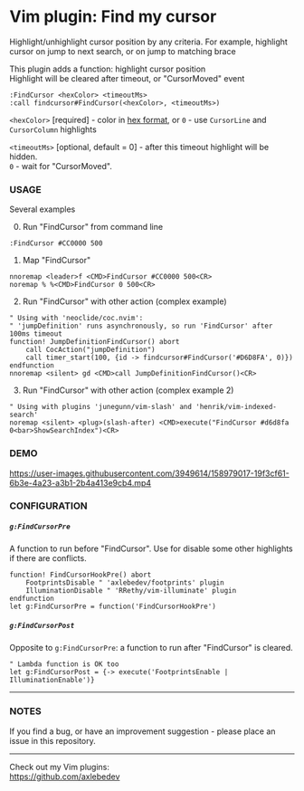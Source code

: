 # Vim plugin: Find my cursor
Highlight/unhighlight cursor position by any criteria.
For example, highlight cursor on jump to next search, or on jump to matching brace

<!-- ![image](https://user-images.githubusercontent.com/3949614/158979422-eaf84035-9222-4bf6-8a10-e0c42a120e02.png) -->

This plugin adds a function: highlight cursor position  
Highlight will be cleared after timeout, or "CursorMoved" event

``` Vim Script
:FindCursor <hexColor> <timeoutMs>
:call findcursor#FindCursor(<hexColor>, <timeoutMs>)  
```

`<hexColor>` [required] -
color in [hex format](https://www.w3schools.com/colors/colors_hexadecimal.asp), or `0` - use `CursorLine` and `CursorColumn` highlights

`<timeoutMs>` [optional, default = 0] - 
after this timeout highlight will be hidden.  
`0` - wait for "CursorMoved".  


### USAGE
Several examples

0. Run "FindCursor" from command line
``` Vim Script
:FindCursor #CC0000 500
```

1. Map "FindCursor"
``` Vim Script
nnoremap <leader>f <CMD>FindCursor #CC0000 500<CR>
noremap % %<CMD>FindCursor 0 500<CR>
```

2. Run "FindCursor" with other action (complex example)
``` Vim Script
" Using with 'neoclide/coc.nvim':
" 'jumpDefinition' runs asynchronously, so run 'FindCursor' after 100ms timeout
function! JumpDefinitionFindCursor() abort
    call CocAction("jumpDefinition")
    call timer_start(100, {id -> findcursor#FindCursor('#D6D8FA', 0)})
endfunction
nnoremap <silent> gd <CMD>call JumpDefinitionFindCursor()<CR>
```

3. Run "FindCursor" with other action (complex example 2)
``` Vim Script
" Using with plugins 'junegunn/vim-slash' and 'henrik/vim-indexed-search'
noremap <silent> <plug>(slash-after) <CMD>execute("FindCursor #d6d8fa 0<bar>ShowSearchIndex")<CR>
```


### DEMO

https://user-images.githubusercontent.com/3949614/158979017-19f3cf61-6b3e-4a23-a3b1-2b4a413e9cb4.mp4



### CONFIGURATION
##### `g:FindCursorPre`
A function to run before "FindCursor". Use for disable some other highlights if there are conflicts.
``` Vim Script
function! FindCursorHookPre() abort
    FootprintsDisable " 'axlebedev/footprints' plugin
    IlluminationDisable " 'RRethy/vim-illuminate' plugin
endfunction
let g:FindCursorPre = function('FindCursorHookPre')
```

##### `g:FindCursorPost`
Opposite to `g:FindCursorPre`: a function to run after "FindCursor" is cleared.
``` Vim Script
" Lambda function is OK too
let g:FindCursorPost = {-> execute('FootprintsEnable | IlluminationEnable')}
```

---


### NOTES
If you find a bug, or have an improvement suggestion -
please place an issue in this repository.

---


Check out my Vim plugins:   
https://github.com/axlebedev  
